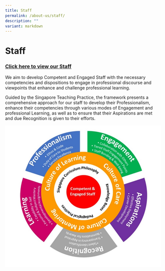 ```yaml
---
title: Staff
permalink: /about-us/staff/
description: ""
variant: markdown
---
```

# Staff
### [Click here to view our Staff](/files/About%20Us/GRPS_Staff_2024__For_Website_.pdf)

We aim to develop Competent and Engaged Staff with the necessary competencies and dispositions to engage in professional discourse and viewpoints that enhance and challenge professional learning.

Guided by the Singapore Teaching Practice, the framework presents a comprehensive approach for our staff to develop their Professionalism, enhance their competencies through various modes of Engagement and professional Learning, as well as to ensure that their Aspirations are met and due Recognition is given to their efforts.

![](/images/About%20Us/stafflearningengagement.jpg)